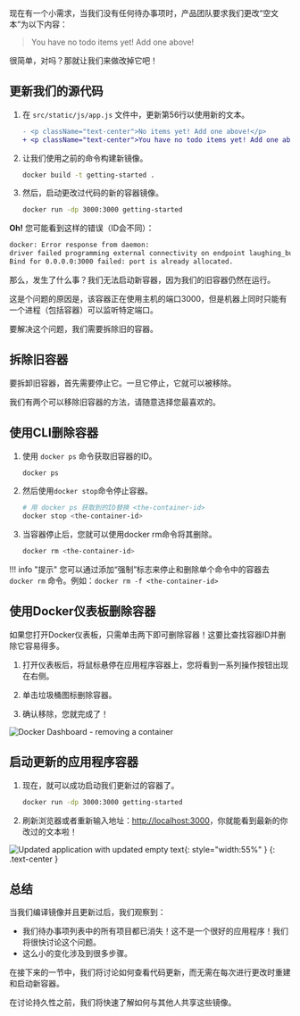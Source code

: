 
<!-- As a small feature request, we've been asked by the product team to
change the "empty text" when we don't have any todo list items. They
would like to transition it to the following: -->
现在有一个小需求，当我们没有任何待办事项时，产品团队要求我们更改“空文本”为以下内容：

> You have no todo items yet! Add one above!

<!-- Pretty simple, right? Let's make the change. -->
很简单，对吗？那就让我们来做改掉它吧！

<!-- ## Updating our Source Code -->
## 更新我们的源代码

<!-- 1. In the `src/static/js/app.js` file, update line 56 to use the new empty text. -->
1. 在 `src/static/js/app.js` 文件中，更新第56行以使用新的文本。
    ```diff
    - <p className="text-center">No items yet! Add one above!</p>
    + <p className="text-center">You have no todo items yet! Add one above!</p>
    ```
1. 让我们使用之前的命令构建新镜像。
    ```bash
    docker build -t getting-started .
    ```
1. 然后，启动更改过代码的新的容器镜像。

    ```bash
    docker run -dp 3000:3000 getting-started
    ```

<!-- **Uh oh!** You probably saw an error like this (the IDs will be different): -->
**Oh!** 您可能看到这样的错误（ID会不同）：

```bash
docker: Error response from daemon: 
driver failed programming external connectivity on endpoint laughing_burnell(bb242b2ca4d67eba76e79474fb36bb5125708ebdabd7f45c8eaf16caaabde9dd): 
Bind for 0.0.0.0:3000 failed: port is already allocated.
```

<!-- So, what happened? We aren't able to start the new container because our old container is still
running. The reason this is a problem is because that container is using the host's port 3000 and
only one process on the machine (containers included) can listen to a specific port. To fix this, 
we need to remove the old container. -->
那么，发生了什么事？我们无法启动新容器，因为我们的旧容器仍然在运行。

这是个问题的原因是，该容器正在使用主机的端口3000，但是机器上同时只能有一个进程（包括容器）可以监听特定端口。

要解决这个问题，我们需要拆除旧的容器。

<!-- ## Replacing our Old Container -->
## 拆除旧容器

<!-- To remove a container, it first needs to be stopped. Once it has stopped, it can be removed. We have two
ways that we can remove the old container. Feel free to choose the path that you're most comfortable with. -->

要拆卸旧容器，首先需要停止它。一旦它停止，它就可以被移除。

我们有两个可以移除旧容器的方法，请随意选择您最喜欢的。

<!-- ### Removing a container using the CLI -->
## 使用CLI删除容器

<!-- 1. Get the ID of the container by using the `docker ps` command. -->
1. 使用 `docker ps` 命令获取旧容器的ID。

    ```bash
    docker ps
    ```

2. 然后使用`docker stop`命令停止容器。

    ```bash
    # 用 docker ps 获取到的ID替换 <the-container-id> 
    docker stop <the-container-id>
    ```

3. 当容器停止后，您就可以使用docker rm命令将其删除。

    ```bash
    docker rm <the-container-id>
    ```

!!! info "提示"
    <!-- You can stop and remove a container in a single command by adding the "force" flag
    to the `docker rm` command. For example: `docker rm -f <the-container-id>` -->
    您可以通过添加“强制”标志来停止和删除单个命令中的容器去 `docker rm` 命令。例如：`docker rm -f <the-container-id>`

<!-- ### Removing a container using the Docker Dashboard -->
## 使用Docker仪表板删除容器

<!-- If you open the Docker dashboard, you can remove a container with two clicks! It's certainly
much easier than having to look up the container ID and remove it. -->
如果您打开Docker仪表板，只需单击两下即可删除容器！这要比查找容器ID并删除它容易得多。

1. 打开仪表板后，将鼠标悬停在应用程序容器上，您将看到一系列操作按钮出现在右侧。

2. 单击垃圾桶图标删除容器。

3. 确认移除，您就完成了！

![Docker Dashboard - removing a container](dashboard-removing-container.png)


<!-- ### Starting our updated app container -->
## 启动更新的应用程序容器

1. 现在，就可以成功启动我们更新过的容器了。

    ```bash
    docker run -dp 3000:3000 getting-started
    ```

1. 刷新浏览器或者重新输入地址：[http://localhost:3000](http://localhost:3000)，你就能看到最新的你改过的文本啦！

![Updated application with updated empty text](todo-list-updated-empty-text.png){: style="width:55%" }
{: .text-center }

<!-- ## Recap -->
## 总结

当我们编译镜像并且更新过后，我们观察到：

- 我们待办事项列表中的所有项目都已消失！这不是一个很好的应用程序！我们将很快讨论这个问题。
- 这么小的变化涉及到很多步骤。

在接下来的一节中，我们将讨论如何查看代码更新，而无需在每次进行更改时重建和启动新容器。

在讨论持久性之前，我们将快速了解如何与其他人共享这些镜像。